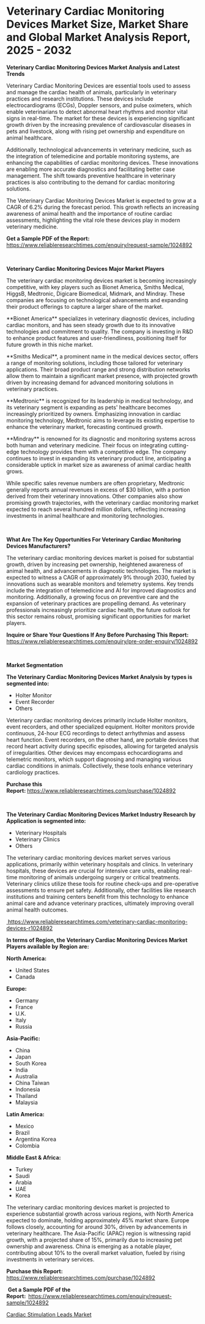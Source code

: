 <p><h1>Veterinary Cardiac Monitoring Devices Market Size, Market Share and Global Market Analysis Report, 2025 - 2032</h1></p><p><strong>Veterinary Cardiac Monitoring Devices Market Analysis and Latest Trends</strong></p>
<p><p>Veterinary Cardiac Monitoring Devices are essential tools used to assess and manage the cardiac health of animals, particularly in veterinary practices and research institutions. These devices include electrocardiograms (ECGs), Doppler sensors, and pulse oximeters, which enable veterinarians to detect abnormal heart rhythms and monitor vital signs in real-time. The market for these devices is experiencing significant growth driven by the increasing prevalence of cardiovascular diseases in pets and livestock, along with rising pet ownership and expenditure on animal healthcare.</p><p>Additionally, technological advancements in veterinary medicine, such as the integration of telemedicine and portable monitoring systems, are enhancing the capabilities of cardiac monitoring devices. These innovations are enabling more accurate diagnostics and facilitating better case management. The shift towards preventive healthcare in veterinary practices is also contributing to the demand for cardiac monitoring solutions.</p><p>The Veterinary Cardiac Monitoring Devices Market is expected to grow at a CAGR of 6.2% during the forecast period. This growth reflects an increasing awareness of animal health and the importance of routine cardiac assessments, highlighting the vital role these devices play in modern veterinary medicine.</p></p>
<p><strong>Get a Sample PDF of the Report:&nbsp;</strong> <a href="https://www.reliableresearchtimes.com/enquiry/request-sample/1024892?utm_campaign=2639&utm_medium=2&utm_source=Github&utm_content=ia&utm_term=08032025&utm_id=veterinary-cardiac-monitoring-devices">https://www.reliableresearchtimes.com/enquiry/request-sample/1024892</a></p>
<p>&nbsp;</p>
<p><strong>Veterinary Cardiac Monitoring Devices Major Market Players</strong></p>
<p><p>The veterinary cardiac monitoring devices market is becoming increasingly competitive, with key players such as Bionet America, Smiths Medical, HiggsB, Medtronic, Digicare Biomedical, Midmark, and Mindray. These companies are focusing on technological advancements and expanding their product offerings to capture a larger share of the market.</p><p>**Bionet America** specializes in veterinary diagnostic devices, including cardiac monitors, and has seen steady growth due to its innovative technologies and commitment to quality. The company is investing in R&D to enhance product features and user-friendliness, positioning itself for future growth in this niche market.</p><p>**Smiths Medical**, a prominent name in the medical devices sector, offers a range of monitoring solutions, including those tailored for veterinary applications. Their broad product range and strong distribution networks allow them to maintain a significant market presence, with projected growth driven by increasing demand for advanced monitoring solutions in veterinary practices.</p><p>**Medtronic** is recognized for its leadership in medical technology, and its veterinary segment is expanding as pets' healthcare becomes increasingly prioritized by owners. Emphasizing innovation in cardiac monitoring technology, Medtronic aims to leverage its existing expertise to enhance the veterinary market, forecasting continued growth.</p><p>**Mindray** is renowned for its diagnostic and monitoring systems across both human and veterinary medicine. Their focus on integrating cutting-edge technology provides them with a competitive edge. The company continues to invest in expanding its veterinary product line, anticipating a considerable uptick in market size as awareness of animal cardiac health grows.</p><p>While specific sales revenue numbers are often proprietary, Medtronic generally reports annual revenues in excess of $30 billion, with a portion derived from their veterinary innovations. Other companies also show promising growth trajectories, with the veterinary cardiac monitoring market expected to reach several hundred million dollars, reflecting increasing investments in animal healthcare and monitoring technologies.</p></p>
<p>&nbsp;</p>
<p><strong>What Are The Key Opportunities For Veterinary Cardiac Monitoring Devices Manufacturers?</strong></p>
<p><p>The veterinary cardiac monitoring devices market is poised for substantial growth, driven by increasing pet ownership, heightened awareness of animal health, and advancements in diagnostic technologies. The market is expected to witness a CAGR of approximately 9% through 2030, fueled by innovations such as wearable monitors and telemetry systems. Key trends include the integration of telemedicine and AI for improved diagnostics and monitoring. Additionally, a growing focus on preventive care and the expansion of veterinary practices are propelling demand. As veterinary professionals increasingly prioritize cardiac health, the future outlook for this sector remains robust, promising significant opportunities for market players.</p></p>
<p><strong>Inquire or Share Your Questions If Any Before Purchasing This Report:</strong> <a href="https://www.reliableresearchtimes.com/enquiry/pre-order-enquiry/1024892?utm_campaign=2639&utm_medium=2&utm_source=Github&utm_content=ia&utm_term=08032025&utm_id=veterinary-cardiac-monitoring-devices">https://www.reliableresearchtimes.com/enquiry/pre-order-enquiry/1024892</a></p>
<p>&nbsp;</p>
<p><strong>Market Segmentation</strong></p>
<p><strong>The Veterinary Cardiac Monitoring Devices Market Analysis by types is segmented into:</strong></p>
<p><ul><li>Holter Monitor</li><li>Event Recorder</li><li>Others</li></ul></p>
<p><p>Veterinary cardiac monitoring devices primarily include Holter monitors, event recorders, and other specialized equipment. Holter monitors provide continuous, 24-hour ECG recordings to detect arrhythmias and assess heart function. Event recorders, on the other hand, are portable devices that record heart activity during specific episodes, allowing for targeted analysis of irregularities. Other devices may encompass echocardiograms and telemetric monitors, which support diagnosing and managing various cardiac conditions in animals. Collectively, these tools enhance veterinary cardiology practices.</p></p>
<p><strong>Purchase this Report:&nbsp;</strong><a href="https://www.reliableresearchtimes.com/purchase/1024892?utm_campaign=2639&utm_medium=2&utm_source=Github&utm_content=ia&utm_term=08032025&utm_id=veterinary-cardiac-monitoring-devices">https://www.reliableresearchtimes.com/purchase/1024892</a></p>
<p>&nbsp;</p>
<p><strong>The Veterinary Cardiac Monitoring Devices Market Industry Research by Application is segmented into:</strong></p>
<p><ul><li>Veterinary Hospitals</li><li>Veterinary Clinics</li><li>Others</li></ul></p>
<p><p>The veterinary cardiac monitoring devices market serves various applications, primarily within veterinary hospitals and clinics. In veterinary hospitals, these devices are crucial for intensive care units, enabling real-time monitoring of animals undergoing surgery or critical treatments. Veterinary clinics utilize these tools for routine check-ups and pre-operative assessments to ensure pet safety. Additionally, other facilities like research institutions and training centers benefit from this technology to enhance animal care and advance veterinary practices, ultimately improving overall animal health outcomes.</p></p>
<p><a href="https://www.reliableresearchtimes.com/veterinary-cardiac-monitoring-devices-r1024892?utm_campaign=2639&utm_medium=2&utm_source=Github&utm_content=ia&utm_term=08032025&utm_id=veterinary-cardiac-monitoring-devices">&nbsp;https://www.reliableresearchtimes.com/veterinary-cardiac-monitoring-devices-r1024892</a></p>
<p><strong>In terms of Region, the Veterinary Cardiac Monitoring Devices Market Players available by Region are:</strong></p>
<p>
    <p> <strong> North America: </strong>
        <ul>
            <li>United States</li>
            <li>Canada</li>
        </ul>
        </p> 
    <p> <strong> Europe: </strong>
        <ul>
            <li>Germany</li>
            <li>France</li>
            <li>U.K.</li>
            <li>Italy</li>
            <li>Russia</li>
        </ul>
        </p> 
    <p> <strong> Asia-Pacific: </strong>
        <ul>
            <li>China</li>
            <li>Japan</li>
            <li>South Korea</li>
            <li>India</li>
            <li>Australia</li>
            <li>China Taiwan</li>
            <li>Indonesia</li>
            <li>Thailand</li>
            <li>Malaysia</li>
        </ul>
        </p> 
    <p> <strong> Latin America: </strong>
        <ul>
            <li>Mexico</li>
            <li>Brazil</li>
            <li>Argentina Korea</li>
            <li>Colombia</li>
        </ul>
        </p> 
    <p> <strong> Middle East & Africa: </strong>
        <ul>
            <li>Turkey</li>
            <li>Saudi</li>
            <li>Arabia</li>
            <li>UAE</li>
            <li>Korea</li>
        </ul>
    </p>
    </p>
<p><p>The veterinary cardiac monitoring devices market is projected to experience substantial growth across various regions, with North America expected to dominate, holding approximately 45% market share. Europe follows closely, accounting for around 30%, driven by advancements in veterinary healthcare. The Asia-Pacific (APAC) region is witnessing rapid growth, with a projected share of 15%, primarily due to increasing pet ownership and awareness. China is emerging as a notable player, contributing about 10% to the overall market valuation, fueled by rising investments in veterinary services.</p></p>
<p><strong>Purchase this Report: </strong><a href="https://www.reliableresearchtimes.com/purchase/1024892?utm_campaign=2639&utm_medium=2&utm_source=Github&utm_content=ia&utm_term=08032025&utm_id=veterinary-cardiac-monitoring-devices">https://www.reliableresearchtimes.com/purchase/1024892</a></p>
<p>&nbsp;<strong>Get a Sample PDF of the Report:&nbsp;&nbsp;</strong><a href="https://www.reliableresearchtimes.com/enquiry/request-sample/1024892?utm_campaign=2639&utm_medium=2&utm_source=Github&utm_content=ia&utm_term=08032025&utm_id=veterinary-cardiac-monitoring-devices">https://www.reliableresearchtimes.com/enquiry/request-sample/1024892</a></p>
<p><strong></strong></p>
<p><p><a href="https://github.com/akaalahk/Market-Research-Report-List-1/blob/main/cardiac-stimulation-leads-market.md?utm_campaign=2639&utm_medium=2&utm_source=Github&utm_content=ia&utm_term=08032025&utm_id=veterinary-cardiac-monitoring-devices">Cardiac Stimulation Leads Market</a></p></p>
